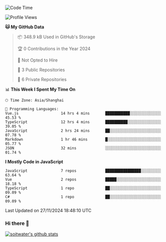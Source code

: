 <!--START_SECTION:waka-->
![Code Time](http://img.shields.io/badge/Code%20Time-4%2C302%20hrs%2034%20mins-blue)

![Profile Views](http://img.shields.io/badge/Profile%20Views-0-blue)

**🐱 My GitHub Data** 

> 📦 348.9 kB Used in GitHub's Storage 
 > 
> 🏆 0 Contributions in the Year 2024
 > 
> 🚫 Not Opted to Hire
 > 
> 📜 3 Public Repositories 
 > 
> 🔑 6 Private Repositories 
 > 
📊 **This Week I Spent My Time On** 

```text
🕑︎ Time Zone: Asia/Shanghai

💬 Programming Languages: 
Vue.js                   14 hrs 4 mins       ███████████░░░░░░░░░░░░░░   45.53 % 
TypeScript               12 hrs 4 mins       ██████████░░░░░░░░░░░░░░░   39.05 % 
JavaScript               2 hrs 24 mins       ██░░░░░░░░░░░░░░░░░░░░░░░   07.78 % 
Markdown                 1 hr 46 mins        █░░░░░░░░░░░░░░░░░░░░░░░░   05.77 % 
JSON                     32 mins             ░░░░░░░░░░░░░░░░░░░░░░░░░   01.74 % 
```

**I Mostly Code in JavaScript** 

```text
JavaScript               7 repos             ████████████████░░░░░░░░░   63.64 % 
Vue                      2 repos             █████░░░░░░░░░░░░░░░░░░░░   18.18 % 
TypeScript               1 repo              ██░░░░░░░░░░░░░░░░░░░░░░░   09.09 % 
C#                       1 repo              ██░░░░░░░░░░░░░░░░░░░░░░░   09.09 % 
```




 Last Updated on 27/11/2024 18:48:10 UTC
<!--END_SECTION:waka-->

### Hi there 👋
[![soitwater's github stats](https://github-readme-stats.vercel.app/api?username=soitwater)](https://github.com/soitwater/github-readme-stats)
